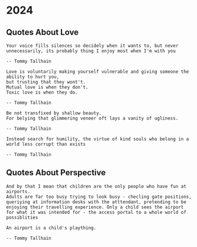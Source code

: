 # 2024

##  Quotes About Love




```{epigraph}
Your voice fills silences so decidely when it wants to, but never unnecessarily, its probably thing I enjoy most when I'm with you

-- Tommy Tallhain
```





```{epigraph}
Love is voluntarily making yourself vulnerable and giving someone the ability to hurt you, 
but trusting that they wont't.
Mutual love is when they don't.
Toxic love is when they do.

-- Tommy Tallhain
```



```{epigraph}
Be not transfixed by shallow beauty.
For belying that glimmering veneer oft lays a vanity of ugliness.

-- Tommy Tallhain
```



```{epigraph}
Instead search for humility, the virtue of kind souls who belong in a world less corrupt than exists

-- Tommy Tallhain
```








## Quotes About Perspective

```{margin} Aside
And by that I mean that children are the only people who have fun at airports. 
Adults are far too busy trying to look busy - checling gate positions, queriying at information desks with the atttendant, pretending to be enjoying their travelling experience. Only a child sees the airport for what it was intended for - the access portal to a whole world of possiblities
```
```{epigraph}
An airport is a child's plaything.

-- Tommy Tallhain
```

